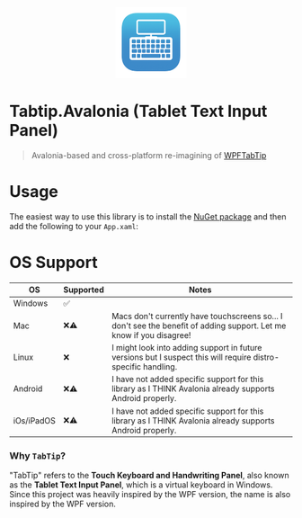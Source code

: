 <p align="center">
    <img src="icon.png" width="25%" style="max-width: 150px;" />
</p>

# Tabtip.Avalonia (Tablet Text Input Panel)

> Avalonia-based and cross-platform re-imagining of [WPFTabTip](https://github.com/maximcus/WPFTabTip)

# Usage

The easiest way to use this library is to install the [NuGet package](https://www.nuget.org/packages/TabTip.Avalonia/)
and then add the following to your `App.xaml`:

# OS Support

| OS         | Supported | Notes                                                                                                                |
|------------|-----------|----------------------------------------------------------------------------------------------------------------------|
| Windows    | ✅         |                                                                                                                      |
| Mac        | ❌⚠️       | Macs don't currently have touchscreens so... I don't see the benefit of adding support. Let me know if you disagree! |
| Linux      | ❌         | I might look into adding support in future versions but I suspect this will require distro-specific handling.        |
| Android    | ❌⚠️       | I have not added specific support for this library as I THINK Avalonia already supports Android properly.            |
| iOs/iPadOS | ❌⚠️       | I have not added specific support for this library as I THINK Avalonia already supports Android properly.            |

### Why `TabTip`?

"TabTip" refers to the **Touch Keyboard and Handwriting Panel**, also known as the **Tablet Text Input Panel**, which is
a virtual keyboard in Windows.
Since this project was heavily inspired by the WPF version, the name is also inspired by the WPF version.